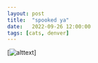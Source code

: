 ```yaml
---
layout: post
title:  "spooked ya"
date:   2022-09-26 12:00:00 
tags: [cats, denver]
---
```



[![alttext](https://i.pinimg.com/originals/86/ba/30/86ba30069f16bcf6384bda0efbceeaa9.gif)]

